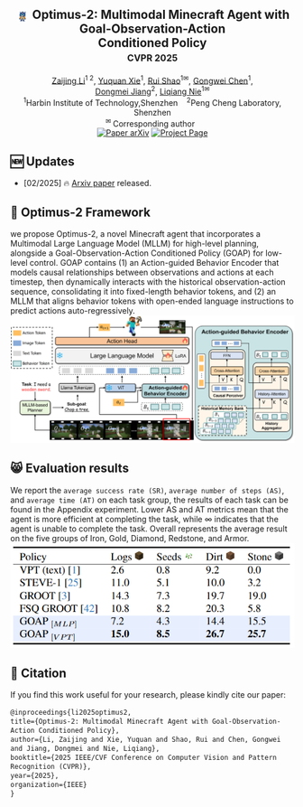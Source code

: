 <div align="center">
<h2 align="center">
   <img src="./assets/optimus2.png" style="vertical-align: middle; height: 1em; padding: 0 0.2em;"> <b>Optimus-2: Multimodal Minecraft Agent with Goal-Observation-Action
     <br />  Conditioned Policy
   <br /> <font size=3>CVPR 2025 </font></b> 
</h2>
<div>
<a target="_blank" href="https://scholar.google.com/citations?user=TDBF2UoAAAAJ&hl=en&oi=ao">Zaijing&#160;Li</a><sup>1 2</sup>,
<a target="_blank" href="https://scholar.google.com/citations?user=KO77A2oAAAAJ&hl=en">Yuquan&#160;Xie</a><sup>1</sup>,
<a target="_blank" href="https://scholar.google.com/citations?user=9Vc--XsAAAAJ&hl=en&oi=ao">Rui&#160;Shao</a><sup>1&#9993</sup>,
<a target="_blank" href="https://scholar.google.com/citations?user=Mpg0w3cAAAAJ&hl=en&oi=ao">Gongwei&#160;Chen</a><sup>1</sup>,
<br>
<a target="_blank" href="https://scholar.google.com/citations?hl=en&user=Awsue7sAAAAJ">Dongmei&#160;Jiang</a><sup>2</sup>,
 <a target="_blank" href="https://scholar.google.com/citations?hl=en&user=yywVMhUAAAAJ">Liqiang&#160;Nie</a><sup>1&#9993</sup>
</div>
<sup>1</sup>Harbin Institute of Technology,Shenzhen&#160&#160&#160</span>
<sup>2</sup>Peng Cheng Laboratory, Shenzhen</span>
<br />
<sup>&#9993&#160;</sup>Corresponding author&#160;&#160;</span>
<br/>
<div align="center">
    <a href="https://arxiv.org/abs/2502.19902" target="_blank">
    <img src="https://img.shields.io/badge/Paper-arXiv-deepgreen" alt="Paper arXiv"></a>
    <a href="https://cybertronagent.github.io/Optimus-1.github.io/" target="_blank">
    <img src="https://img.shields.io/badge/Project-Optimus--1-9cf" alt="Project Page"></a>
</div>
</div>



## :new: Updates
- [02/2025] :fire: [Arxiv paper](https://arxiv.org/abs/2502.19902) released.



## :balloon: Optimus-2 Framework
we propose Optimus-2, a novel Minecraft agent that incorporates a Multimodal Large Language Model (MLLM) for high-level planning, alongside a Goal-Observation-Action Conditioned Policy (GOAP) for low-level control. GOAP contains (1) an Action-guided Behavior Encoder that models causal relationships between observations and actions at each timestep, then dynamically interacts with the historical observation-action sequence, consolidating it into fixed-length behavior tokens, and (2) an MLLM that aligns behavior tokens with open-ended language instructions to predict actions auto-regressively.
<img src="./assets/fig2.png" >

## :smile_cat: Evaluation results
We report the `average success rate (SR)`, `average number of steps (AS)`, and `average time (AT)` on each task group, the results of each task can be found in the Appendix experiment. Lower AS and AT metrics mean that the agent is more efficient at completing the task, while $∞$ indicates that the agent is unable to complete the task. Overall represents the average result on the five groups of Iron, Gold, Diamond, Redstone, and Armor.
<img src="./assets/table1.png" >

## :hugs: Citation

If you find this work useful for your research, please kindly cite our paper:

```
@inproceedings{li2025optimus2,
title={Optimus-2: Multimodal Minecraft Agent with Goal-Observation-Action Conditioned Policy},
author={Li, Zaijing and Xie, Yuquan and Shao, Rui and Chen, Gongwei and Jiang, Dongmei and Nie, Liqiang},
booktitle={2025 IEEE/CVF Conference on Computer Vision and Pattern Recognition (CVPR)},
year={2025},
organization={IEEE}
}
```



